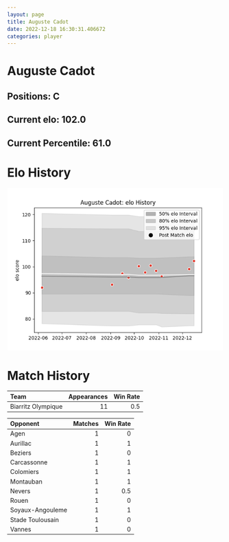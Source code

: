 ```yaml
---  
layout: page  
title: Auguste Cadot  
date: 2022-12-18 16:30:31.406672  
categories: player  
---
```

# Auguste Cadot

## Positions: C

## Current elo: 102.0

## Current Percentile: 61.0

# Elo History


![elo history](history_AugusteCadot.png)
# Match History


| Team               |   Appearances |   Win Rate |
|:-------------------|--------------:|-----------:|
| Biarritz Olympique |            11 |        0.5 |

| Opponent         |   Matches |   Win Rate |
|:-----------------|----------:|-----------:|
| Agen             |         1 |        0   |
| Aurillac         |         1 |        1   |
| Beziers          |         1 |        0   |
| Carcassonne      |         1 |        1   |
| Colomiers        |         1 |        1   |
| Montauban        |         1 |        1   |
| Nevers           |         1 |        0.5 |
| Rouen            |         1 |        0   |
| Soyaux-Angouleme |         1 |        1   |
| Stade Toulousain |         1 |        0   |
| Vannes           |         1 |        0   |